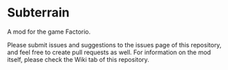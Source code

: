 # Subterrain
A mod for the game Factorio.

Please submit issues and suggestions to the issues page of this repository, and feel free to create pull requests as well. For information on the mod itself, please check the Wiki tab of this repository.
